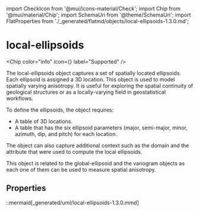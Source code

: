 import CheckIcon from '@mui/icons-material/Check';
import Chip from '@mui/material/Chip';
import SchemaUri from '@theme/SchemaUri';
import FlatProperties from './_generated/flatmd/objects/local-ellipsoids-1.3.0.md';

# local-ellipsoids

<Chip color="info" icon={<CheckIcon />} label="Supported" /><br />
<SchemaUri uri="schema/objects/local-ellipsoids/1.3.0/local-ellipsoids.schema.json" />

The local-ellipsoids object captures a set of spatially located ellipsoids. Each ellipsoid is assigned a 3D location. This object is used to model spatially varying anisotropy. It is useful for exploring the spatial continuity of geological structures or as a locally-varying field in geostatistical workflows.

To define the ellipsoids, the object requires:

- A table of 3D locations.
- A table that has the six ellipsoid parameters (major, semi-major, minor, azimuth, dip, and pitch) for each location.

The object can also capture additional context such as the domain and the attribute that were used to compute the local ellipsoids.

This object is related to the global-ellipsoid and the variogram objects as each one of them can be used to measure spatial anisotropy.

## Properties

<FlatProperties />

::mermaid[_generated/uml/local-ellipsoids-1.3.0.mmd]
